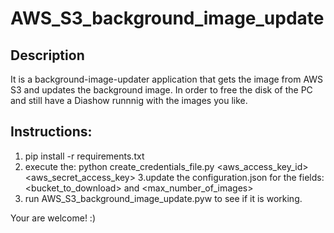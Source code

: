 # AWS_S3_background_image_update

## Description

It is a background-image-updater application that gets the image from AWS S3 and updates the background image. In order to free the disk of the PC and still have a Diashow runnnig with the images you like.

## Instructions:

1. pip install -r requirements.txt
2. execute the: python create_credentials_file.py <aws_access_key_id> <aws_secret_access_key>
3.update the configuration.json for the fields: <bucket_to_download> and <max_number_of_images>
3. run AWS_S3_background_image_update.pyw to see if it is working.

Your are welcome! :)
